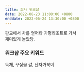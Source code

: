 ```yaml
---
title: 회사 워크샵
date: 2022-06-23 11:00:00 +0800
enddate: 2022-06-24 13:30:00 +0800
---
```


판교에서 차를 얻어타 가평리조트로 가서  
재미있게 놀았당.

### 워크샵 주요 키워드
독채, 꾸짖을 갈, 닌자거북이
